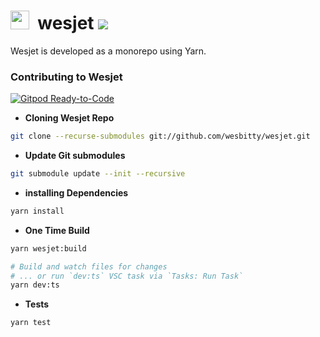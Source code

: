 # <img src="https://i.ibb.co/dMH4HS8/wesjet.png" height="30" />&nbsp;&nbsp;wesjet [![](https://badgen.net/npm/v/wesjet)](https://www.npmjs.com/wesjet/packages)


Wesjet is developed as a monorepo using Yarn. 

### Contributing to Wesjet
 [![Gitpod Ready-to-Code](https://img.shields.io/badge/Gitpod-ready--to--code-908a85?logo=gitpod)](https://gitpod.io/#https://github.com/wesbitty/wesjet)


* **Cloning Wesjet Repo**

```sh
git clone --recurse-submodules git://github.com/wesbitty/wesjet.git
```

* **Update Git submodules**

```sh
git submodule update --init --recursive
```

* **installing Dependencies**

```sh
yarn install
```

* **One Time Build**

```sh
yarn wesjet:build

# Build and watch files for changes
# ... or run `dev:ts` VSC task via `Tasks: Run Task`
yarn dev:ts
```

* **Tests**

```sh
yarn test
```
